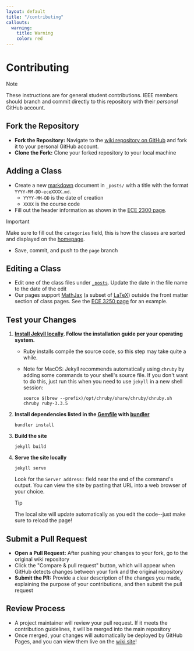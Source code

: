 ```yaml
---
layout: default
title: "/contributing"
callouts:
  warning:
    title: Warning
    color: red
---
```


# Contributing

> [!NOTE]
> These instructions are for general student contributions. IEEE members should branch and commit directly to this repository with their _personal_ GitHub account.

## Fork the Repository

- **Fork the Repository:** Navigate to the [wiki repository on GitHub](https://github.com/IEEEAtCornell/wiki) and fork it to your personal GitHub account.
- **Clone the Fork:** Clone your forked repository to your local machine

## Adding a Class

- Create a new [markdown](https://www.markdownguide.org/basic-syntax/) document in `_posts/` with a title with the format `YYYY-MM-DD-eceXXXX.md`.
  - `YYYY-MM-DD` is the date of creation
  - `XXXX` is the course code
- Fill out the header information as shown in the [ECE 2300 page](./_posts/2024-09-15-ece2300.md).

> [!IMPORTANT]
> Make sure to fill out the `categories` field, this is how the classes are sorted and displayed on the [homepage](./index.md).

- Save, commit, and push to the `page` branch

## Editing a Class

- Edit one of the class files under [`_posts`](./_posts/). Update the date in the file name to the date of the edit
- Our pages support [MathJax](https://www.mathjax.org/) (a subset of [LaTeX](https://www.latex-project.org/)) outside the front matter section of class pages. See the [ECE 3250 page](./_posts/2024-10-14-ece3250.md) for an example.

## Test your Changes

1. **[Install Jekyll locally](https://jekyllrb.com/docs/installation/). Follow the installation guide per your operating system.**

   - Ruby installs compile the source code, so this step may take quite a while.
   - Note for MacOS: Jekyll recommends automatically using `chruby` by adding some commands to your shell's source file. If you don't want to do this, just run this when you need to use `jekyll` in a new shell session:

     ```shell
     source $(brew --prefix)/opt/chruby/share/chruby/chruby.sh
     chruby ruby-3.3.5
     ```

2. **Install dependencies listed in the [Gemfile](./Gemfile) with [bundler](https://bundler.io/)**

     ```shell
     bundler install
     ```

3. **Build the site**

     ```shell
     jekyll build
     ```

4. **Serve the site locally**

     ```shell
     jekyll serve
     ```

     Look for the `Server address:` field near the end of the command's output. You can view the site by pasting that URL into a web browser of your choice.

   > [!TIP]
   > The local site will update automatically as you edit the code--just make sure to reload the page!

## Submit a Pull Request

- **Open a Pull Request:** After pushing your changes to your fork, go to the original wiki repository
- Click the "Compare & pull request" button, which will appear when GitHub detects changes between your fork and the original repository
- **Submit the PR:** Provide a clear description of the changes you made, explaining the purpose of your contributions, and then submit the pull request

## Review Process

- A project maintainer will review your pull request. If it meets the contribution guidelines, it will be merged into the main repository
- Once merged, your changes will automatically be deployed by GitHub Pages, and you can view them live on the [wiki site](https://ieeeatcornell.github.io/wiki/)!
